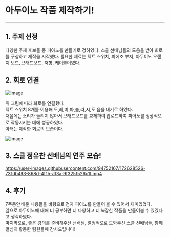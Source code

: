 # 아두이노 작품 제작하기!
------
## 1. 주제 선정
다양한 주제 후보들 중 피아노를 만들기로 정하였다. 스클 선배님들의 도움을 받아 회로를 구상하고 제작을 시작했다.
필요한 제료는 텍트 스위치, 피에조 부저, 아두이노 오랜지 보드, 브래드보드, 저항, 케이블이였다.

## 2. 회로 연결
![image](https://user-images.githubusercontent.com/94752167/172626883-06dc42b2-c6f4-4624-b728-36ac12cd28c3.png)   

    
위 그림에 따라 회로를 연결했다.    
텍트 스위치 8개를 이용해 도,레,미,파,솔,라,시,도 음을 내기로 하였다.   
처음에는 소리가 들리지 않아서 브래드보드를 교체하여 업로드하여 피아노를 정상적으로 작동시키는 데에 성공하였다.   
아래는 제작한 회로의 모습이다.          


![image](https://user-images.githubusercontent.com/94752167/172627959-311144e4-bb7d-4cb5-beec-e85ef45442a9.png)   

    
## 3. 스클 정유찬 선배님의 연주 모습!


https://user-images.githubusercontent.com/94752167/172628526-731db493-868d-4f15-a13a-9f325f526c1f.mp4

 
## 4. 후기
7주동안 배운 내용들을 바탕으로 전자 피아노를 만들어 볼 수 있어서 재미있었다.   
앞으로 아두이노에 대해 더 공부하면 더 다양하고 더 복잡한 작품을 만들어볼 수 있겠다고 생각하였다.   
마지막으로, 좋은 강의를 준비해주신 선배님, 열정적으로 도와주신 스클 선배님들, 함께 열심히 활동한 팀원들께 감사드립니다!
